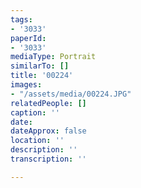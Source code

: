 ```yaml
---
tags:
- '3033'
paperId:
- '3033'
mediaType: Portrait
similarTo: []
title: '00224'
images:
- "/assets/media/00224.JPG"
relatedPeople: []
caption: ''
date: 
dateApprox: false
location: ''
description: ''
transcription: ''

---
```

